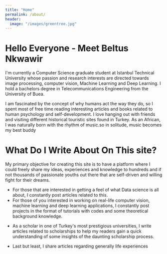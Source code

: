 ```yaml
---
title: "Home"
permalink: /about/
header:
  image: "/images/greentree.jpg"
---
```

# Hello Everyone - Meet Beltus Nkwawir

I'm currently a Computer Science graduate student at Istanbul Technical University whose passion and research interests are directed towards image processing, computer vision, Machine Learning and Deep Learning. I hold a bachelors degree in Telecommunications Engineering from the University of Buea.


I am fascinated by the concept of why humans act the way they do, so I spent most of free time reading interesting articles and books related to human psychology and self-development. I love hanging out with friends and visiting different historical touristic sites found in Turkey. As an African, I was naturally born with the rhythm of music.so in solitude, music becomes my best buddy



# What Do I Write About On This site?
My primary objective for creating this site is to have a platform where I could freely share my ideas, experiences and knowledge to hundreds and if not thousands of passionate youths out there that are self-driven and willing fight for their dreams.

* For those that are interested in getting a feel of what Data science is all about, I constantly post articles related to this.
* For those of you interested in working on real-life computer vision, machine learning and deep learning applications, I constantly post projects in the format of tutorials with codes and some theoretical background knowledge.
- As a scholar in one of Turkey's most prestigious universities, I write articles related to scholarships to help my readers gain a quick understanding of some insights of the daunting scholarship process.
* Last but least, I share articles regarding generally life experiences
